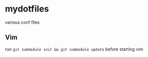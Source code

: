 mydotfiles
==========
various conf files

## Vim
run ```git submodule init && git submodule update``` before starting vim
